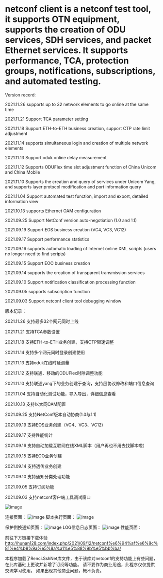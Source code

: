 # netconf client is a netconf test tool, it supports OTN equipment, supports the creation of ODU services, SDH services, and packet Ethernet services. It supports performance, TCA, protection groups, notifications, subscriptions, and automated testing.

Version record:

2021.11.26 supports up to 32 network elements to go online at the same time

2021.11.21 Support TCA parameter setting

2021.11.18 Support ETH-to-ETH business creation, support CTP rate limit adjustment

2021.11.14 supports simultaneous login and creation of multiple network elements

2021.11.13 Support oduk online delay measurement

2021.11.12 Supports ODUFlex time slot adjustment function of China Unicom and China Mobile

2021.11.10 Supports the creation and query of services under Unicom Yang, and supports layer protocol modification and port information query

2021.11.04 Support automated test function, import and export, detailed information view

2021.10.13 supports Ethernet OAM configuration

2021.09.25 Support NetConf version auto-negotiation (1.0 and 1.1)

2021.09.19 Support EOS business creation (VC4, VC3, VC12)

2021.09.17 Support performance statistics

2021.09.16 supports automatic loading of Internet online XML scripts (users no longer need to find scripts)

2021.09.15 Support EOO business creation

2021.09.14 supports the creation of transparent transmission services

2021.09.10 Support notification classification processing function

2021.09.05 supports subscription function

2021.09.03 Support netconf client tool debugging window

版本记录：

2021.11.26 支持最多32个网元同时上线

2021.11.21 支持TCA参数设置

2021.11.18 支持ETH-to-ETH业务创建，支持CTP限速调整

2021.11.14 支持多个网元同时登录创建使用

2021.11.13 支持oduk在线时延测量

2021.11.12 支持联通、移动的ODUFlex时隙调整功能

2021.11.10 支持联通yang下的业务创建于查询，支持层协议修改和端口信息查询

2021.11.04 支持自动化测试功能，导入导出，详细信息查看

2021.10.13 支持以太网OAM配置

2021.09.25 支持NetConf版本自动协商(1.0与1.1)

2021.09.19 支持EOS业务创建（VC4、VC3、VC12）

2021.09.17 支持性能统计

2021.09.16 支持自动加载互联网在线XML脚本（用户再也不用去找脚本啦）

2021.09.15 支持EOO业务创建

2021.09.14 支持透传业务创建

2021.09.10 支持通知分类处理功能

2021.09.05 支持订阅功能

2021.09.03 支持netconf客户端工具调试窗口

![image](https://user-images.githubusercontent.com/59459264/144022899-1b9dd707-963e-49de-8767-691ca49d9689.png)

连接页面：
![image](https://user-images.githubusercontent.com/59459264/134663857-d1178673-a923-4d78-9786-5728aa74d0fd.png)
脚本执行页面：
![image](https://user-images.githubusercontent.com/59459264/134770811-24f7a836-3d17-41c7-b4e2-344793088d14.png)

保护倒换通知页面：
![image](https://user-images.githubusercontent.com/59459264/134770450-328ea051-5add-467d-918a-a5199f48cec7.png)
LOG信息日志页面：
![image](https://user-images.githubusercontent.com/59459264/134770684-7a52fd53-e8b8-45fd-8aec-3ef793144346.png)
性能页面：

前往下方链接下载体验
http://hunan128.com/index.php/2021/09/12/netconf%e6%94%af%e6%8c%81%e4%b8%9a%e5%8a%a1%e5%88%9b%e5%bb%ba/

本程序加载了Renci.SshNet库文件，由于该库对netconf的支持功能上有些问题，在此库基础上更改并新增了订阅等功能。
请不要作为商业用途，此程序仅仅提供交流学习使用。
如果出现其他商业问题，概不负责。
